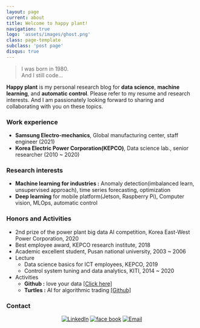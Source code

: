 ```yaml
---
layout: page
current: about
title: Welcome to happy plant!
navigation: true
logo: 'assets/images/ghost.png'
class: page-template
subclass: 'post page'
disqus: true
---
```


> I was born in 1980.  
> And I still code...  
  
  
**Happy plant** is my personal research blog for **data science**, **machine learning**, and **automatic control**.
Please refer to my resume and research interests. And I am passionately looking forward to sharing and collaborating with you on these topics.  
  

### Work experience
- **Samsung Electro-mechanics**, Global manufacturing center, staff engineer (2021)
- **Korea Electric Power Corporation(KEPCO)**, Data science lab., senior researcher (2010 ~ 2020)  
  
### Research interests
- **Machine learning for industries :** Anomaly detection(imbalanced learn, unsupervised approach), time series forecasting, optimization
- **Deep learning** for mobile platform(Jetson, Raspberry Pi), Computer vision, MLOps, automatic control  
  
### Honors and Activities
- 2nd prize of the power plant big data AI competition, Korea East-West Power Corporation, 2020
- Best employee award, KEPCO research institute, 2018
- Academic excellent student, Pusan national university, 2003 ~ 2006
- Lecture
    - Data science basics for ICT employees, KEPCO, 2019
    - Control system tuning and data analytics, KITI, 2014 ~ 2020
- Activities
    - **Github :** love your data [[Click here]](https://github.com/sguys99)
    - **Turtles :** AI for algorithmic trading [[Github]](https://github.com/turtles3040)  
  
### Contact
<p align="center">
<a href="https://www.linkedin.com/in/kmyu99/" ><img alt="LinkedIn" src="https://img.shields.io/badge/LinkedIn-@kmyu99-blue?style=flat&logo=linkedin"></a>
<a href="https://www.facebook.com/dbrhkdaud" ><img alt="face book" src="https://img.shields.io/badge/facebook-kmyu-blue?style=flat&logo=facebook"></a>
<a href="mailto:sguys995@gmail.com"><img alt="Email" src="https://img.shields.io/badge/Email-sguys99@gmail.com-blue?style=flat&logo=gmail"></a>
</p>